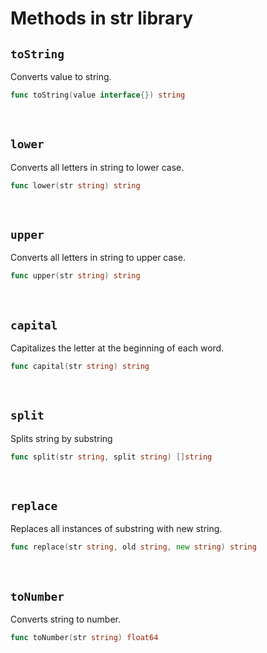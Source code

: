 # Methods in str library

## **`toString`**

Converts value to string.

```go
func toString(value interface{}) string
```

<br>

## **`lower`**

Converts all letters in string to lower case.

```go
func lower(str string) string
```

<br>

## **`upper`**

Converts all letters in string to upper case.

```go
func upper(str string) string
```

<br>

## **`capital`**

Capitalizes the letter at the beginning of each word.

```go
func capital(str string) string
```

<br>

## **`split`**

Splits string by substring

```go
func split(str string, split string) []string
```

<br>

## **`replace`**

Replaces all instances of substring with new string.

```go
func replace(str string, old string, new string) string
```

<br>

## **`toNumber`**

Converts string to number.

```go
func toNumber(str string) float64
```

<br>

